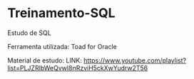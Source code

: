# Treinamento-SQL
Estudo de SQL

Ferramenta utilizada:
Toad for Oracle

Material de estudo:
LINK: https://www.youtube.com/playlist?list=PLJZRlbWeQvwI8nRzviH5ckXwYudrw2T56

